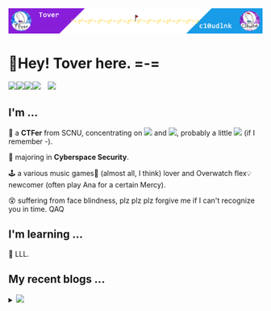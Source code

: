 <img src="headPic_Tover.png" />

# 🎇Hey! Tover here. =-=

<a href="https://tover.xyz/" target="_blank"><img src="https://img.shields.io/badge/-📜 Tover's Blog-blue?style=flat-square"></a><a href="https://c10udlnk.top/" target="_blank"><img src="https://img.shields.io/badge/-📜 c10udlnk's Blog-blueviolet?style=flat-square"></a><a href="https://github.com/ToverPomelo" target="_blank"><img src="https://img.shields.io/badge/-github-black?logo=github&style=flat-square"></a><a href="https://0xffff.one/u/Tover" target="_blank"><img src="https://img.shields.io/badge/-💻 0xffff-e8ecf3?style=flat-square"></a>&emsp;<img src="https://komarev.com/ghpvc/?username=Tover&style=plastic&color=red" />

## I'm ...

🚩 a **CTFer** from SCNU, concentrating on <img src="https://img.shields.io/static/v1?label=&&message=Crypto&style=social"> and <img src="https://img.shields.io/static/v1?label=&message=Misc&style=social">, probably a little <img src="https://img.shields.io/static/v1?label=&message=PWN&style=social"> (if I remember -).

🧭 majoring in **Cyberspace Security**.

🕹 a various music games🎼 (almost all, I think) lover and Overwatch flex💡 newcomer (often play Ana for a certain Mercy).

😵 suffering from face blindness, plz plz plz forgive me if I can't recognize you in time. QAQ

## I'm learning ...

📍 LLL.

## My recent blogs ...

<details>
  <summary><img src="https://img.shields.io/badge/-📢 Click to view more!-blue?style=for-the-badge"></summary>
  <!-- BLOG-POST-LIST:START -->
  <!-- BLOG-POST-LIST:END -->
</details>
